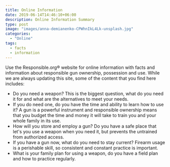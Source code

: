 ```yaml
---
title: Online Information
date: 2019-06-14T14:46:10+06:00
description: Online Information Summary
type: post
image: "images/anna-demianenko-CPWhnIkL4Lk-unsplash.jpg"
categories: 
  - "Online"
tags:
  - facts
  - information
---
```


Use the Responsible.org&reg; website for online information with facts and
information about responsible gun ownership, possession and use. While we are
always updating this site, some of the content that you find here includes:

- Do you need a weapon? This is the biggest question, what do you need it for
    and what are the alternatives to meet your needs.
- If you do need one, do you have the time and ability to learn how to use it?
    A gun is a powerful instrument and responsible ownership means that you
    budget the time and money it will take to train you and your whole family
    in its use.
- How will you store and employ a gun? Do you have a safe place that let's you
    use a weapon when you need it, but prevents the untrained from authorized
    access.
- If you have a gun now, what do you need to stay current? Firearm usage is a
    perishable skill, so consistent and constant practice is important.
- What is your family plan for using a weapon, do you have a field plan and
  how to practice regularly.
